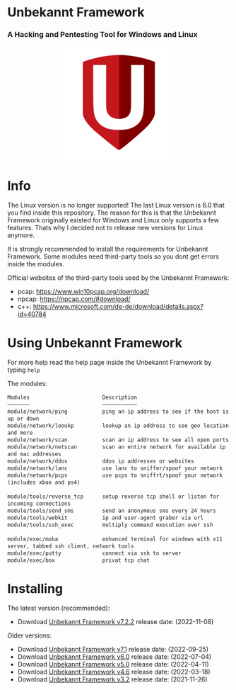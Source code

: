# Unbekannt Framework
### A Hacking and Pentesting Tool for Windows and Linux

<p align="center">
  <img src="https://raw.githubusercontent.com/i-am-unbekannt/unbekannt-framework/main/libreq/logo.png">
</p>

# Info
The Linux version is no longer supported! The last Linux version is 6.0 that you find inside this repository.
The reason for this is that the Unbekannt Framework originally existed for Windows and Linux only supports a few features.
Thats why I decided not to release new versions for Linux anymore.

It is strongly recommended to install the requirements for Unbekannt Framework.
Some modules need third-party tools so you dont get errors inside the modules.

Official websites of the third-party tools used by the Unbekannt Framework:
  * pcap:  https://www.win10pcap.org/download/
  * npcap: https://npcap.com/#download/
  * c++:   https://www.microsoft.com/de-de/download/details.aspx?id=40784

# Using Unbekannt Framework
For more help read the help page inside the Unbekannt Framework by typing `help`

The modules:
```
Modules                       Description
———————                       ———————————
module/network/ping           ping an ip address to see if the host is up or down
module/network/looukp         lookup an ip address to see geo location and more
module/network/scan           scan an ip address to see all open ports
module/network/netscan        scan an entire network for available ip and mac addresses
module/network/ddos           ddos ip addresses or websites
module/network/lanc           use lanc to sniffer/spoof your network
module/network/pcps           use pcps to sniffrt/spoof your network (includes xbox and ps4)

module/tools/reverse_tcp      setup reverse tcp shell or listen for incoming connections
module/tools/send_sms         send an anonymous sms every 24 hours
module/tools/webkit           ip and user-agent graber via url
module/tools/ssh_exec         multiply command execution over ssh

module/exec/moba              enhanced terminal for windows with x11 server, tabbed ssh client, network tools
module/exec/putty             connect via ssh to server
module/exec/box               privat tcp chat
```
# Installing
The latest version (recommended):
* Download [Unbekannt Framework v7.2.2](https://www.mediafire.com/file/pw1ztzmh7x4i4dl/unbekannt-framework-v7.2.2-x64-installer.exe/file) release date: (2022-11-08)

Older versions:
* Download [Unbekannt Framework v7.1](https://www.mediafire.com/file/fzmtezq4xdob3t0/unbekannt-framework-v7.1-windows-x64-installer.exe/file) release date: (2022-09-25)
* Download [Unbekannt Framework v6.0](https://www.mediafire.com/file/2m44jdtdj5ian6c/Unbekannt-Setup-6.0.exe/file) release date: (2022-07-04)
* Download [Unbekannt Framework v5.0](https://www.mediafire.com/file/066pupar7xui3zd/Unbekannt-Setup-5.0.exe/file) release date: (2022-04-11)
* Download [Unbekannt Framework v4.6](https://www.mediafire.com/file/87g460ecjz3muop/Unbekannt-Setup_4.6.exe/file) release date: (2022-03-18)
* Download [Unbekannt Framework v3.2](https://www.mediafire.com/file/b23qoxwyytxsre5/Unbekannt_v3.2_setup.exe/file) release date: (2021-11-26)
